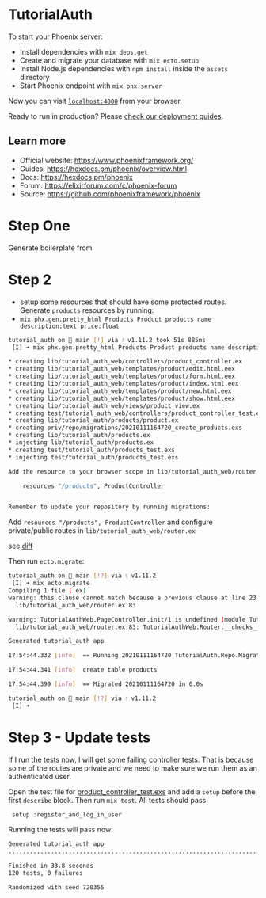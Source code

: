 # TutorialAuth

To start your Phoenix server:

  * Install dependencies with `mix deps.get`
  * Create and migrate your database with `mix ecto.setup`
  * Install Node.js dependencies with `npm install` inside the `assets` directory
  * Start Phoenix endpoint with `mix phx.server`

Now you can visit [`localhost:4000`](http://localhost:4000) from your browser.

Ready to run in production? Please [check our deployment guides](https://hexdocs.pm/phoenix/deployment.html).

## Learn more

  * Official website: https://www.phoenixframework.org/
  * Guides: https://hexdocs.pm/phoenix/overview.html
  * Docs: https://hexdocs.pm/phoenix
  * Forum: https://elixirforum.com/c/phoenix-forum
  * Source: https://github.com/phoenixframework/phoenix

# Step One

Generate boilerplate from

# Step 2

- setup some resources that should have some protected routes. Generate `products` resources by running:
- `mix phx.gen.pretty_html Products Product products name description:text price:float`
```sh
tutorial_auth on  main [!] via 💧 v1.11.2 took 51s 885ms
 [I] ➜ mix phx.gen.pretty_html Products Product products name description:text price:float

* creating lib/tutorial_auth_web/controllers/product_controller.ex
* creating lib/tutorial_auth_web/templates/product/edit.html.eex
* creating lib/tutorial_auth_web/templates/product/form.html.eex
* creating lib/tutorial_auth_web/templates/product/index.html.eex
* creating lib/tutorial_auth_web/templates/product/new.html.eex
* creating lib/tutorial_auth_web/templates/product/show.html.eex
* creating lib/tutorial_auth_web/views/product_view.ex
* creating test/tutorial_auth_web/controllers/product_controller_test.exs
* creating lib/tutorial_auth/products/product.ex
* creating priv/repo/migrations/20210111164720_create_products.exs
* creating lib/tutorial_auth/products.ex
* injecting lib/tutorial_auth/products.ex
* creating test/tutorial_auth/products_test.exs
* injecting test/tutorial_auth/products_test.exs

Add the resource to your browser scope in lib/tutorial_auth_web/router.ex:

    resources "/products", ProductController


Remember to update your repository by running migrations:

```

Add `resources "/products", ProductController` and configure private/public routes in `lib/tutorial_auth_web/router.ex`

see [diff](https://github.com/idkjs/phx-gen-auth/commit/059ac5729126219f042c8a32af35d1ffdd37d5a6#diff-a541bf4bf7baaa51ad5b1c45a7f2ece2c7975e1ba0504c68f96ee4d81608098a)

Then run `ecto.migrate`:
```sh
tutorial_auth on  main [!?] via 💧 v1.11.2
 [I] ➜ mix ecto.migrate
Compiling 1 file (.ex)
warning: this clause cannot match because a previous clause at line 23 always matches
  lib/tutorial_auth_web/router.ex:83

warning: TutorialAuthWeb.PageController.init/1 is undefined (module TutorialAuthWeb.PageController is not available or is yet to be defined)
  lib/tutorial_auth_web/router.ex:83: TutorialAuthWeb.Router.__checks__/0

Generated tutorial_auth app

17:54:44.332 [info]  == Running 20210111164720 TutorialAuth.Repo.Migrations.CreateProducts.change/0 forward

17:54:44.341 [info]  create table products

17:54:44.399 [info]  == Migrated 20210111164720 in 0.0s

tutorial_auth on  main [!?] via 💧 v1.11.2
 [I] ➜

```

# Step 3 - Update tests

If I run the tests now, I will get some failing controller tests. That is because some of the routes are private and we need to make sure we run them as an authenticated user.

Open the test file for [product_controller_test.exs](test/tutorial_auth_web/controllers/product_controller_test.exs) and add a `setup` before the first `describe` block. Then run `mix test`. All tests should pass.

```sh
 setup :register_and_log_in_user
```

Running the tests will pass now:

```sh
Generated tutorial_auth app
........................................................................................................................

Finished in 33.8 seconds
120 tests, 0 failures

Randomized with seed 720355
```
